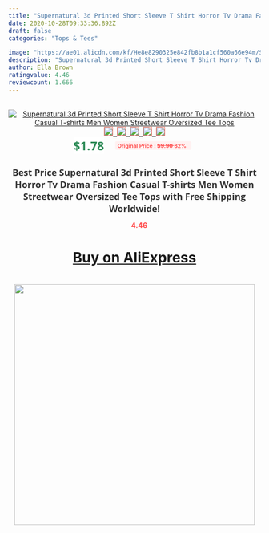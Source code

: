 ```yaml
---
title: "Supernatural 3d Printed Short Sleeve T Shirt Horror Tv Drama Fashion Casual T-shirts Men Women Streetwear Oversized Tee Tops"
date: 2020-10-28T09:33:36.892Z
draft: false
categories: "Tops & Tees"

image: "https://ae01.alicdn.com/kf/He8e8290325e842fb8b1a1cf560a66e94m/Supernatural-3d-Printed-Short-Sleeve-T-Shirt-Horror-Tv-Drama-Fashion-Casual-T-shirts-Men-Women.jpg"
description: "Supernatural 3d Printed Short Sleeve T Shirt Horror Tv Drama Fashion Casual T-shirts Men Women Streetwear Oversized Tee Tops"
author: Ella Brown
ratingvalue: 4.46
reviewcount: 1.666
---
```

<br>
<div style="text-align: center;">
<a href="https://s.click.aliexpress.com/e/_A1gbMp" target="_blank" rel="nofollow noopener noreferrer"><img alt="Supernatural 3d Printed Short Sleeve T Shirt Horror Tv Drama Fashion Casual T-shirts Men Women Streetwear Oversized Tee Tops" class="magnifier-image" src="https://ae01.alicdn.com/kf/He8e8290325e842fb8b1a1cf560a66e94m/Supernatural-3d-Printed-Short-Sleeve-T-Shirt-Horror-Tv-Drama-Fashion-Casual-T-shirts-Men-Women.jpg_640x640.jpg">
<br>
<img style="border:1px solid salmon" src="https://ae01.alicdn.com/kf/He8e8290325e842fb8b1a1cf560a66e94m/Supernatural-3d-Printed-Short-Sleeve-T-Shirt-Horror-Tv-Drama-Fashion-Casual-T-shirts-Men-Women.jpg_120x120.jpg">&nbsp;&nbsp;<img style="border:1px solid salmon" src="https://ae01.alicdn.com/kf/Hd45bd5c8aa244f01ac5f370d87d6fabcG/Supernatural-3d-Printed-Short-Sleeve-T-Shirt-Horror-Tv-Drama-Fashion-Casual-T-shirts-Men-Women.jpg_120x120.jpg">&nbsp;&nbsp;<img style="border:1px solid salmon" src="https://ae01.alicdn.com/kf/H7f711c8ce83242939d05d6991b0d31e85/Supernatural-3d-Printed-Short-Sleeve-T-Shirt-Horror-Tv-Drama-Fashion-Casual-T-shirts-Men-Women.jpg_120x120.jpg">&nbsp;&nbsp;<img style="border:1px solid salmon" src="https://ae01.alicdn.com/kf/H58705f7e375e4955af9606d943bd294el/Supernatural-3d-Printed-Short-Sleeve-T-Shirt-Horror-Tv-Drama-Fashion-Casual-T-shirts-Men-Women.jpg_120x120.jpg">&nbsp;&nbsp;<img style="border:1px solid salmon" src="https://ae01.alicdn.com/kf/H2fca4268dbd14ead9b80313073e31ad0p/Supernatural-3d-Printed-Short-Sleeve-T-Shirt-Horror-Tv-Drama-Fashion-Casual-T-shirts-Men-Women.jpg_120x120.jpg"></a></div><br0>
<div style="text-align: center;"><span style="background-color: white; border: 0px; box-sizing: border-box; color: seagreen; display: inline-block; font-family: &quot;open sans&quot; , &quot;arial&quot; , &quot;helvetica&quot; , sans-serif , &quot;heiti&quot;; font-size: 24px; font-stretch: inherit; font-weight: 700; line-height: inherit; margin: 0px 10px 0px 0px; padding: 0px; vertical-align: middle;">$1.78 </span>
<span style="background: rgb(255 , 241 , 241); border-radius: 3px; border: 0px; box-sizing: border-box; color: #ff4747; display: inline-block; font-family: inherit; font-size: 12px; font-stretch: inherit; font-style: inherit; font-variant: inherit; font-weight: 600; line-height: inherit; margin: 0px; padding: 2px 5px; transform: scale(0.9); vertical-align: middle;">Original Price : <b style="text-decoration: line-through;">$9.90 </b> 82%&nbsp;&nbsp;</span></div>
<h1 style="color: #333333; display: inline-block; font-family: &quot;open sans&quot; , &quot;arial&quot; , &quot;helvetica&quot; , sans-serif , &quot;heiti&quot;; font-size: 18px; font-stretch: inherit; font-weight: 700; text-align: center;">Best Price Supernatural 3d Printed Short Sleeve T Shirt Horror Tv Drama Fashion Casual T-shirts Men Women Streetwear Oversized Tee Tops with Free Shipping Worldwide!</h1>
<div style="color: #ff4747; text-align: center;">
<img src="https://4.bp.blogspot.com/-M0ZcTcb-5uY/XleCXlxnR4I/AAAAAAAAAEc/OrjgMkXV1oMQFaCRZj5HQwOCBcu3w1FegCPcBGAYYCw/s1600/star.png" style="height: 15px;">&nbsp;<b>4.46</b></div>
<div class="button_cont" align="center"><a class="buynow_a" href="https://s.click.aliexpress.com/e/_A1gbMp" target="_blank" rel="nofollow noopener noreferrer"><H1>Buy on AliExpress</H1></a></div><br>
<div class="separator" style="clear: both; text-align: center;">
<img src="https://lh3.googleusercontent.com/-pTy5HemUv9M/XlePHvY0dAI/AAAAAAAAAE4/0nX5iRUoIWY8eMW9Dpxeirr157OZliDIgCLcBGAsYHQ/s1600/badge.gif" width="480">
</div>
